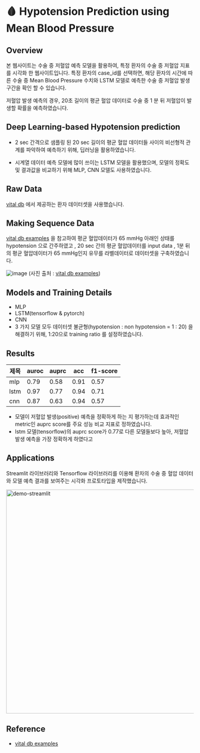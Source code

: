 # 🩸 Hypotension Prediction using Mean Blood Pressure 


## Overview
본 웹사이트는 수술 중 저혈압 예측 모델을 활용하여, 특정 환자의 수술 중 저혈압 지표를 시각화 한 웹사이트입니다. 특정 환자의 case_id를 선택하면, 해당 환자의 시간에 따른 수술 중 Mean Blood Pressure 수치와 LSTM 모델로 예측한 수술 중 저혈압 발생 구간을 확인 할 수 있습니다.  

저혈압 발생 예측의 경우, 20초 길이의 평균 혈압 데이터로  수술 중 1 분 뒤 저혈압이 발생할 확률을 예측하였습니다.

## Deep Learning-based  Hypotension prediction
- 2 sec 간격으로 샘플링 된 20 sec 길이의 평균 혈압 데이터들 사이의 비선형적 관계를 파악하여 예측하기 위해, 딥러닝을 활용하였습니다.

- 시계열 데이터 예측 모델에 많이 쓰이는 LSTM 모델을 활용했으며, 모델의 정확도 및 결과값을 비교하기 위해 MLP, CNN 모델도 사용하였습니다. 


## Raw Data
[vital db](https://vitaldb.net/) 에서 제공하는 환자 데이터셋을 사용했습니다.


## Making Sequence Data

[vital db examples](https://github.com/vitaldb/examples/blob/master/hypotension_mbp.ipynb) 을 참고하여
평균 혈압데이터가 65 mmHg 아래인 상태를 hypotension 으로 간주하였고 , 
20 sec 간의 평균 혈압데이터를 input data , 1분 뒤의 평균 혈압데이터가 65 mmHg인지 유무를 라벨데이터로 데이터셋을 구축하였습니다.

![image](https://user-images.githubusercontent.com/79091824/193498449-f12b8e5e-471e-48dc-b511-45b557e13e68.png)
(사진 출처 : [vital db examples](https://github.com/vitaldb/examples/blob/master/hypotension_mbp.ipynb))

## Models and Training Details

- MLP
- LSTM(tensorflow & pytorch) 
- CNN
- 3 가지 모델 모두 데이터셋 불균형(hypotension : non hypotension =  1 : 20) 을 해결하기 위해, 1:20으로 training ratio 를 설정하였습니다.


## Results

|제목|auroc|auprc|acc|f1-score|
|------|---|---|---|---|
|mlp|0.79|0.58|0.91|0.57|
|lstm|0.97|0.77|0.94|0.71|
|cnn|0.87|0.63|0.94|0.57|

- 모델이 저혈압 발생(positive) 예측을 정확하게 하는 지 평가하는데 효과적인 metric인 auprc score를 주요 성능 비교 지표로 정하였습니다. 
- lstm 모델(tensorflow)의 auprc score가 0.77로 다른 모델들보다 높아, 저혈압 발생 예측을 가장 정확하게 하였다고 


## Applications

Streamlit 라이브러리와 Tensorflow 라이브러리를 이용해 환자의 수술 중 혈압 데이터와 모델 예측 결과를 보여주는 시각화 프로토타입을 제작했습니다. <br>

<img width="600" alt="demo-streamlit" src="https://user-images.githubusercontent.com/79091824/193453626-f0949fe0-faae-4329-b975-7284336d9126.gif">

## Reference 
* [vital db examples](https://github.com/vitaldb/examples/blob/master/hypotension_mbp.ipynb)

